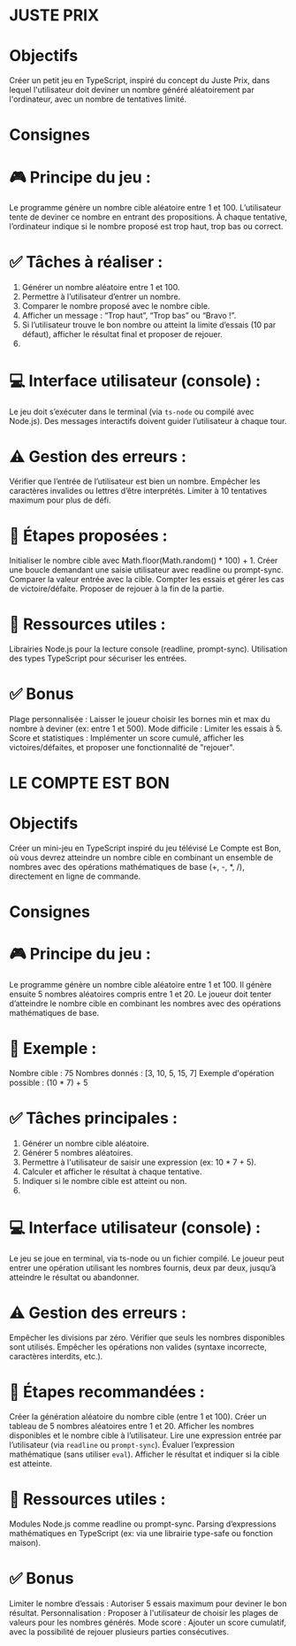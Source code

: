 # JUSTE PRIX
# Objectifs
Créer un petit jeu en TypeScript, inspiré du concept du Juste Prix, dans lequel l'utilisateur doit deviner un nombre généré aléatoirement par l'ordinateur, avec un nombre de tentatives limité.

# Consignes
# 🎮 Principe du jeu :

Le programme génère un nombre cible aléatoire entre 1 et 100.
L’utilisateur tente de deviner ce nombre en entrant des propositions.
À chaque tentative, l’ordinateur indique si le nombre proposé est trop haut, trop bas ou correct.

# ✅ Tâches à réaliser :

1. Générer un nombre aléatoire entre 1 et 100.
2. Permettre à l’utilisateur d’entrer un nombre.
3. Comparer le nombre proposé avec le nombre cible.
4. Afficher un message : “Trop haut”, “Trop bas” ou “Bravo !”.
5. Si l’utilisateur trouve le bon nombre ou atteint la limite d’essais (10 par défaut), afficher le résultat final et proposer de rejouer.
6. 
# 💻 Interface utilisateur (console) :

Le jeu doit s’exécuter dans le terminal (via `ts-node` ou compilé avec Node.js).
Des messages interactifs doivent guider l’utilisateur à chaque tour.

# ⚠️ Gestion des erreurs :

Vérifier que l’entrée de l’utilisateur est bien un nombre.
Empêcher les caractères invalides ou lettres d’être interprétés.
Limiter à 10 tentatives maximum pour plus de défi.

# 🧭 Étapes proposées :

Initialiser le nombre cible avec Math.floor(Math.random() * 100) + 1.
Créer une boucle demandant une saisie utilisateur avec readline ou prompt-sync.
Comparer la valeur entrée avec la cible.
Compter les essais et gérer les cas de victoire/défaite.
Proposer de rejouer à la fin de la partie.

# 🔗 Ressources utiles :

Librairies Node.js pour la lecture console (readline, prompt-sync).
Utilisation des types TypeScript pour sécuriser les entrées.

# ✅ Bonus
Plage personnalisée : Laisser le joueur choisir les bornes min et max du nombre à deviner (ex: entre 1 et 500).
Mode difficile : Limiter les essais à 5.
Score et statistiques : Implémenter un score cumulé, afficher les victoires/défaites, et proposer une fonctionnalité de "rejouer".

# LE COMPTE EST BON
# Objectifs
Créer un mini-jeu en TypeScript inspiré du jeu télévisé Le Compte est Bon, où vous devrez atteindre un nombre cible en combinant un ensemble de nombres avec des opérations mathématiques de base (+, -, *, /), directement en ligne de commande.

# Consignes
# 🎮 Principe du jeu :

Le programme génère un nombre cible aléatoire entre 1 et 100.
Il génère ensuite 5 nombres aléatoires compris entre 1 et 20.
Le joueur doit tenter d’atteindre le nombre cible en combinant les nombres avec des opérations mathématiques de base.

# 🧪 Exemple :

Nombre cible : 75
Nombres donnés : [3, 10, 5, 15, 7]
Exemple d'opération possible : (10 * 7) + 5

# ✅ Tâches principales :

1. Générer un nombre cible aléatoire.
2. Générer 5 nombres aléatoires.
3. Permettre à l'utilisateur de saisir une expression (ex: 10 * 7 + 5).
4. Calculer et afficher le résultat à chaque tentative.
5. Indiquer si le nombre cible est atteint ou non.
6. 
# 💻 Interface utilisateur (console) :

Le jeu se joue en terminal, via ts-node ou un fichier compilé.
Le joueur peut entrer une opération utilisant les nombres fournis, deux par deux, jusqu’à atteindre le résultat ou abandonner.

# ⚠️ Gestion des erreurs :

Empêcher les divisions par zéro.
Vérifier que seuls les nombres disponibles sont utilisés.
Empêcher les opérations non valides (syntaxe incorrecte, caractères interdits, etc.).

# 🧭 Étapes recommandées :

Créer la génération aléatoire du nombre cible (entre 1 et 100).
Créer un tableau de 5 nombres aléatoires entre 1 et 20.
Afficher les nombres disponibles et le nombre cible à l’utilisateur.
Lire une expression entrée par l’utilisateur (via `readline` ou `prompt-sync`).
Évaluer l’expression mathématique (sans utiliser `eval`).
Afficher le résultat et indiquer si la cible est atteinte.

# 🔗 Ressources utiles :

Modules Node.js comme readline ou prompt-sync.
Parsing d’expressions mathématiques en TypeScript (ex: via une librairie type-safe ou fonction maison).

# ✅ Bonus
Limiter le nombre d’essais : Autoriser 5 essais maximum pour deviner le bon résultat.
Personnalisation : Proposer à l'utilisateur de choisir les plages de valeurs pour les nombres générés.
Mode score : Ajouter un score cumulatif, avec la possibilité de rejouer plusieurs parties consécutives.
